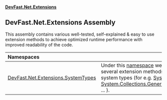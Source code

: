 #### [DevFast.Net.Extensions](index.md 'index')

## DevFast.Net.Extensions Assembly

This assembly contains various well-tested, self-explained & easy to use extension methods
to achieve optimized runtime performance with improved readability of the code.

| Namespaces | |
| :--- | :--- |
| [DevFast.Net.Extensions.SystemTypes](DevFast.Net.Extensions.SystemTypes.md 'DevFast.Net.Extensions.SystemTypes') | Under this [namespace](https://docs.microsoft.com/en-us/dotnet/csharp/language-reference/keywords/namespace 'https://docs.microsoft.com/en-us/dotnet/csharp/language-reference/keywords/namespace') we have collected several extension methods on various system types (for e.g. [System.Array](https://docs.microsoft.com/en-us/dotnet/api/System.Array 'System.Array'), [System.Collections.Generic.IEnumerable&lt;&gt;](https://docs.microsoft.com/en-us/dotnet/api/System.Collections.Generic.IEnumerable-1 'System.Collections.Generic.IEnumerable`1'), ... ). |
